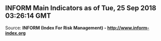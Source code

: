 ## INFORM Main Indicators as of Tue, 25 Sep 2018 03:26:14 GMT

Source: **INFORM (Index For Risk Management) - http://www.inform-index.org**